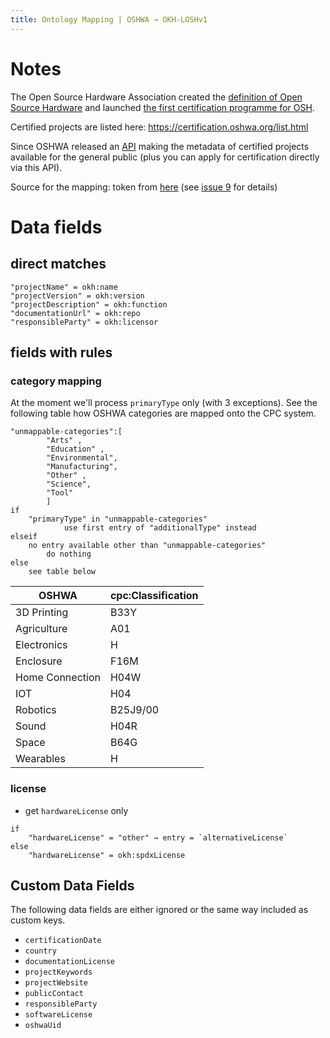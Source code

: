 ```yaml
---
title: Ontology Mapping | OSHWA → OKH-LOSHv1
---
```


# Notes

The Open Source Hardware Association created the [definition of Open Source Hardware](https://www.oshwa.org/definition)
and launched [the first certification programme for OSH](https://certification.oshwa.org/).

Certified projects are listed here: <https://certification.oshwa.org/list.html>

Since OSHWA released an [API](https://certificationapi.oshwa.org/)
making the metadata of certified projects available for the general public
(plus you can apply for certification directly via this API).

Source for the mapping: token from [here](https://certificationapi.oshwa.org/)
(see [issue 9](https://github.com/OPEN-NEXT/LOSH/issues/9#issuecomment-733939646)
for details)

# Data fields

## direct matches

```
"projectName" = okh:name
"projectVersion" = okh:version
"projectDescription" = okh:function
"documentationUrl" = okh:repo
"responsibleParty" = okh:licensor
```

## fields with rules

### category mapping

At the moment we'll process `primaryType` only (with 3 exceptions).
See the following table how OSHWA categories are mapped onto the CPC system.

```
"unmappable-categories":[
        "Arts" ,
        "Education" ,
        "Environmental",
        "Manufacturing",
        "Other" ,
        "Science",
        "Tool"
        ]
if
    "primaryType" in "unmappable-categories"
            use first entry of "additionalType" instead
elseif
    no entry available other than "unmappable-categories"
        do nothing
else
    see table below
```

| OSHWA           | cpc:Classification |
|-----------------|--------------------|
| 3D Printing     | B33Y               |
| Agriculture     | A01                |
| Electronics     | H                  |
| Enclosure       | F16M               |
| Home Connection | H04W               |
| IOT             | H04                |
| Robotics        | B25J9/00           |
| Sound           | H04R               |
| Space           | B64G               |
| Wearables       | H                  |

### license

- get `hardwareLicense` only

```
if
    "hardwareLicense" = "other" → entry = `alternativeLicense`
else
    "hardwareLicense" = okh:spdxLicense
```

## Custom Data Fields

The following data fields are either ignored or the same way included as custom keys.

- `certificationDate`
- `country`
- `documentationLicense`
- `projectKeywords`
- `projectWebsite`
- `publicContact`
- `responsibleParty`
- `softwareLicense`
- `oshwaUid`
